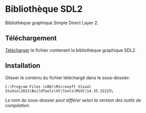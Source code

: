 # Bibliothèque SDL2

Bibliothèque graphique Simple Direct Layer 2.

## Téléchargement

[Télécharger](../Files/libSDL2.zip) le fichier contenant la bibliothèque graphique SDL2.

## Installation

Glisser le contenu du fichier téléchargé dans le sous-dossier:

```
C:\Program Files (x86)\Microsoft Visual Studio\2022\BuildTools\VC\Tools\MSVC\14.35.32215\
```

*Le nom du sous-dossier peut différer selon la version des outils de compilation.*